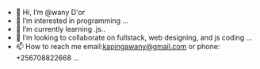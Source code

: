 - 👋 Hi, I’m @wany D'or
- 👀 I’m interested in programming ...
- 🌱 I’m currently learning .js..
- 💞️ I’m looking to collaborate on fullstack, web designing, and js coding  ...
- 📫 How to reach me email:kapingawany@gmail.com or phone: +256708822668 ...

<!---
wanyDor012/wanyDor012 is a ✨ starter repository because its `README.md` (this file) appears on your GitHub profile.
You can click the Preview link to take a look at your changes.
--->
